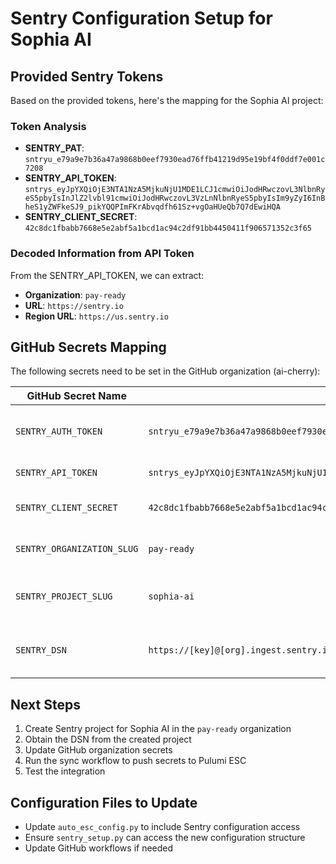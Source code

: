 # Sentry Configuration Setup for Sophia AI

## Provided Sentry Tokens

Based on the provided tokens, here's the mapping for the Sophia AI project:

### Token Analysis
- **SENTRY_PAT**: `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`
- **SENTRY_API_TOKEN**: `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`
- **SENTRY_CLIENT_SECRET**: `42c8dc1fbabb7668e5e2abf5a1bcd1ac94c2df91bb4450411f906571352c3f65`

### Decoded Information from API Token
From the SENTRY_API_TOKEN, we can extract:
- **Organization**: `pay-ready`
- **URL**: `https://sentry.io`
- **Region URL**: `https://us.sentry.io`

## GitHub Secrets Mapping

The following secrets need to be set in the GitHub organization (ai-cherry):

| GitHub Secret Name | Value | Description |
|-------------------|-------|-------------|
| `SENTRY_AUTH_TOKEN` | `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` | Sentry Personal Access Token |
| `SENTRY_API_TOKEN` | `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` | Sentry API Token |
| `SENTRY_CLIENT_SECRET` | `42c8dc1fbabb7668e5e2abf5a1bcd1ac94c2df91bb4450411f906571352c3f65` | Sentry Client Secret |
| `SENTRY_ORGANIZATION_SLUG` | `pay-ready` | Sentry Organization Slug |
| `SENTRY_PROJECT_SLUG` | `sophia-ai` | Sentry Project Slug (to be created) |
| `SENTRY_DSN` | `https://[key]@[org].ingest.sentry.io/[project-id]` | To be obtained after project creation |

## Next Steps

1. Create Sentry project for Sophia AI in the `pay-ready` organization
2. Obtain the DSN from the created project
3. Update GitHub organization secrets
4. Run the sync workflow to push secrets to Pulumi ESC
5. Test the integration

## Configuration Files to Update

- Update `auto_esc_config.py` to include Sentry configuration access
- Ensure `sentry_setup.py` can access the new configuration structure
- Update GitHub workflows if needed

